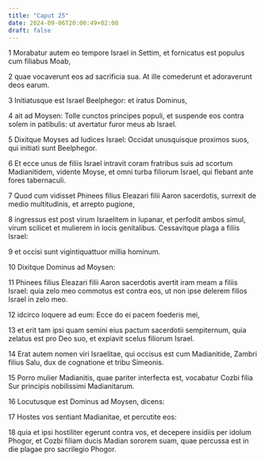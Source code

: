```yaml
---
title: "Caput 25"
date: 2024-09-06T20:00:49+02:00
draft: false
---
```



1 Morabatur autem eo tempore Israel in Settim, et fornicatus est populus cum filiabus Moab,

2 quae vocaverunt eos ad sacrificia sua. At ille comederunt et adoraverunt deos earum.

3 Initiatusque est Israel Beelphegor: et iratus Dominus,

4 ait ad Moysen: Tolle cunctos principes populi, et suspende eos contra solem in patibulis: ut avertatur furor meus ab Israel.

5 Dixitque Moyses ad Iudices Israel: Occidat unusquisque proximos suos, qui initiati sunt Beelphegor.

6 Et ecce unus de filiis Israel intravit coram fratribus suis ad scortum Madianitidem, vidente Moyse, et omni turba filiorum Israel, qui flebant ante fores tabernaculi.

7 Quod cum vidisset Phinees filius Eleazari filii Aaron sacerdotis, surrexit de medio multitudinis, et arrepto pugione,

8 ingressus est post virum Israelitem in lupanar, et perfodit ambos simul, virum scilicet et mulierem in locis genitalibus. Cessavitque plaga a filiis Israel:

9 et occisi sunt vigintiquattuor millia hominum.

10 Dixitque Dominus ad Moysen:

11 Phinees filius Eleazari filii Aaron sacerdotis avertit iram meam a filiis Israel: quia zelo meo commotus est contra eos, ut non ipse delerem filios Israel in zelo meo.

12 idcirco loquere ad eum: Ecce do ei pacem foederis mei,

13 et erit tam ipsi quam semini eius pactum sacerdotii sempiternum, quia zelatus est pro Deo suo, et expiavit scelus filiorum Israel.

14 Erat autem nomen viri Israelitae, qui occisus est cum Madianitide, Zambri filius Salu, dux de cognatione et tribu Simeonis.

15 Porro mulier Madianitis, quae pariter interfecta est, vocabatur Cozbi filia Sur principis nobilissimi Madianitarum.

16 Locutusque est Dominus ad Moysen, dicens:

17 Hostes vos sentiant Madianitae, et percutite eos:

18 quia et ipsi hostiliter egerunt contra vos, et decepere insidiis per idolum Phogor, et Cozbi filiam ducis Madian sororem suam, quae percussa est in die plagae pro sacrilegio Phogor.

